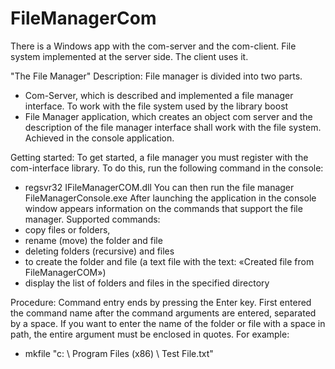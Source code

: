 # FileManagerCom
There is a Windows app with the com-server and the com-client. File system implemented at the server side. The client uses it.

"The File Manager" Description: 
File manager is divided into two parts. 
- Com-Server, which is described and implemented a file manager interface. To work with the file system used by the library boost 
- File Manager application, which creates an object com server and the description of the file manager interface shall work with the file system. Achieved in the console application. 

Getting started: 
To get started, a file manager you must register with the com-interface library. 
To do this, run the following command in the console: 
- regsvr32 IFileManagerCOM.dll
You can then run the file manager FileManagerConsole.exe 
After launching the application in the console window appears information on the commands that support the file manager. 
Supported commands: 
- copy files or folders, 
- rename (move) the folder and file 
- deleting folders (recursive) and files 
- to create the folder and file (a text file with the text: «Created file from FileManagerCOM») 
- display the list of folders and files in the specified directory 

Procedure: 
Command entry ends by pressing the Enter key. First entered the command name after the command arguments are entered, separated by a space. If you want to enter the name of the folder or file with a space in path, the entire argument must be enclosed in quotes. 
For example: 
- mkfile "c: \ Program Files (x86) \ Test File.txt"
